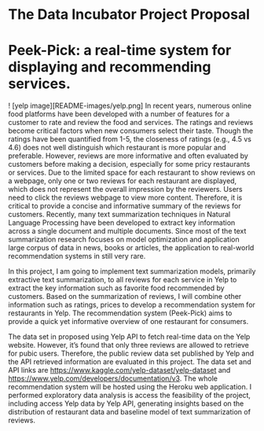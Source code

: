 # The Data Incubator Project Proposal

# Peek-Pick: a real-time system for displaying and recommending services.

! [yelp image][README-images/yelp.png]
In recent years, numerous online food platforms have been developed with a number of features for a customer to rate and review the food and services. The ratings and reviews become critical factors when new consumers select their taste. Though the ratings have been quantified from 1-5, the closeness of ratings (e.g., 4.5 vs 4.6) does not well distinguish which restaurant is more popular and preferable. However, reviews are more informative and often evaluated by customers before making a decision, especially for some pricy restaurants or services. Due to the limited space for each restaurant to show reviews on a webpage, only one or two reviews for each restaurant are displayed, which does not represent the overall impression by the reviewers. Users need to click the reviews webpage to view more content. Therefore, it is critical to provide a concise and informative summary of the reviews for customers. Recently, many text summarization techniques in Natural Language Processing have been developed to extract key information across a single document and multiple documents. Since most of the text summarization research focuses on model optimization and application large corpus of data in news, books or articles, the application to real-world recommendation systems in still very rare.

In this project, I am going to implement text summarization models, primarily extractive text summarization, to all reviews for each service in Yelp to extract the key information such as favorite food recommended by customers. Based on the summarization of reviews, I will combine other information such as ratings, prices to develop a recommendation system for restaurants in Yelp. The recommendation system (Peek-Pick) aims to provide a quick yet informative overview of one restaurant for consumers.

The data set in proposed using Yelp API to fetch real-time data on the Yelp website. However, it’s found that only three reviews are allowed to retrieve for pubic users. Therefore, the public review data set published by Yelp and the API retrieved information are evaluated in this project. The data set and API links are https://www.kaggle.com/yelp-dataset/yelp-dataset and https://www.yelp.com/developers/documentation/v3. The whole recommendation system will be hosted using the Heroku web application. I performed exploratory data analysis is access the feasibility of the project, including access Yelp data by Yelp API, generating insights based on the distribution of restaurant data and baseline model of text summarization of reviews.

